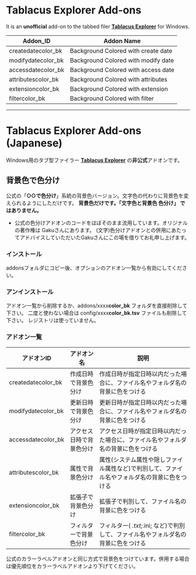 # Tablacus Explorer Add-ons
It is an **unofficial** add-on to the tabbed filer [**Tablacus Explorer**](https://tablacus.github.io/explorer.html) for Windows.

| Addon_ID           | Addon Name                          |
| ------------------ | ----------------------------------- |
| createdatecolor_bk | Background Colored with create date |
| modifydatecolor_bk | Background Colored with modify date |
| accessdatecolor_bk | Background Colored with access date |
| attributescolor_bk | Background Colored with attributes  |
| extensioncolor_bk  | Background Colored with extension   |
| filtercolor_bk     | Background Colored with filter      |


---
# Tablacus Explorer Add-ons (Japanese)

Windows用のタブ型ファイラー [**Tablacus Explorer**](https://tablacus.github.io/explorer.html) の**非公式**アドオンです。

## 背景色で色分け

公式の「**○○で色分け**」系統の背景色バージョン。文字色の代わりに背景色を変えられるようにしただけです。
**背景色だけです。「文字色と背景色 色分け」 ではありません。**

* 公式の色分けアドオンのコードをほぼそのまま流用しています。オリジナルの著作権は Gakuさんにあります。
  (文字)色分けアドオンとの併用にあたってアドバイスしていただいたGakuさんにこの場を借りてお礼申し上げます。


### インストール 
  addonsフォルダにコピー後、オプションのアドオン一覧から有効にしてください。

### アンインストール
  アドオン一覧から削除するか、addons/xxxx**color_bk** フォルダを直接削除して下さい。
  二度と使わない場合は config/xxxx**color_bk.tsv** ファイルも削除して下さい。
  レジストリは使っていません。

### アドオン一覧

| アドオンID         | アドオン名               | 説明                                                                                         |
| ------------------ | ------------------------ | -------------------------------------------------------------------------------------------- |
| createdatecolor_bk | 作成日時で背景色分け     | 作成日時が指定日時以内だった場合に、ファイル名やフォルダ名の背景に色をつける                 |
| modifydatecolor_bk | 更新日時で背景色分け     | 更新日時が指定日時以内だった場合に、ファイル名やフォルダ名の背景に色をつける                 |
| accessdatecolor_bk | アクセス日時で背景色分け | アクセス日時が指定日時以内だった場合に、ファイル名やフォルダ名の背景に色をつける             |
| attributescolor_bk | 属性で背景色分け         | 属性(システム属性や隠しファイル属性など)で判別して、ファイル名やフォルダ名の背景に色をつける |
| extensioncolor_bk  | 拡張子で背景色分け       | 拡張子で判別して、ファイル名の背景に色をつける                                               |
| filtercolor_bk     | フィルターで背景色分け   | フィルター( *.txt;*.ini; など)で判別して、ファイル名やフォルダ名の背景に色をつける           |

公式のカラーラベルアドオンと同じ方式で背景色をつけています。併用する場合は優先順位をカラーラベルアドオンより下げてください。
